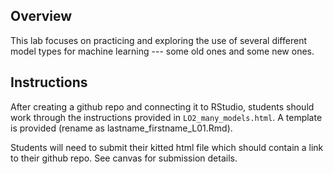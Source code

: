 ## Overview

This lab focuses on practicing and exploring the use of several different model types for machine learning --- some old ones and some new ones.

## Instructions

After creating a github repo and connecting it to RStudio, students should work through the instructions provided in `LO2_many_models.html`. A template is provided (rename as lastname_firstname_L01.Rmd).

Students will need to submit their kitted html file which should contain a link to their github repo. See canvas for submission details.

